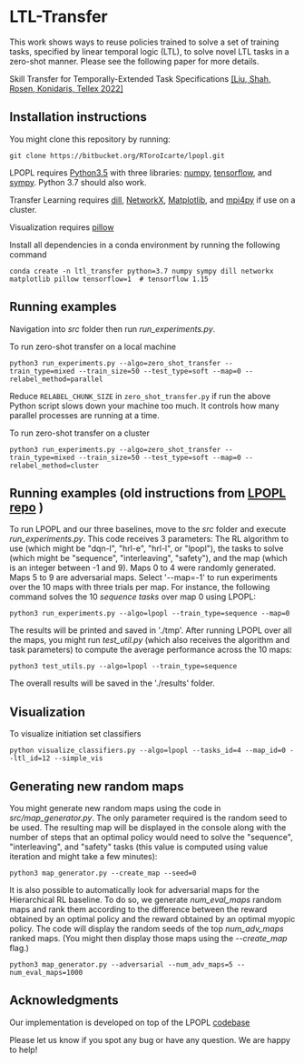 # LTL-Transfer

This work shows ways to reuse policies trained to solve a set of training tasks, specified by linear temporal logic (LTL), to solve novel LTL tasks in a zero-shot manner. Please see the following paper for more details.

Skill Transfer for Temporally-Extended Task Specifications [[Liu, Shah, Rosen, Konidaris, Tellex 2022]](https://arxiv.org/abs/2206.05096)


## Installation instructions

You might clone this repository by running:

    git clone https://bitbucket.org/RToroIcarte/lpopl.git

LPOPL requires [Python3.5](https://www.python.org/) with three libraries: [numpy](http://www.numpy.org/), [tensorflow](https://www.tensorflow.org/), and [sympy](http://www.sympy.org). 
Python 3.7 should also work.

Transfer Learning requires [dill](https://dill.readthedocs.io/en/latest/), [NetworkX](https://networkx.org/), [Matplotlib](https://matplotlib.org/), and [mpi4py](https://mpi4py.readthedocs.io/en/stable/) if use on a cluster.

Visualization requires [pillow](https://pillow.readthedocs.io/en/stable/index.html)

Install all dependencies in a conda environment by running the following command

    conda create -n ltl_transfer python=3.7 numpy sympy dill networkx matplotlib pillow tensorflow=1  # tensorflow 1.15

## Running examples
Navigation into *src* folder then run *run_experiments.py*.

To run zero-shot transfer on a local machine

    python3 run_experiments.py --algo=zero_shot_transfer --train_type=mixed --train_size=50 --test_type=soft --map=0 --relabel_method=parallel

Reduce ```RELABEL_CHUNK_SIZE``` in ``zero_shot_transfer.py`` if run the above Python script slows down your machine too much. It controls how many parallel processes are running at a time.

To run zero-shot transfer on a cluster

    python3 run_experiments.py --algo=zero_shot_transfer --train_type=mixed --train_size=50 --test_type=soft --map=0 --relabel_method=cluster


## Running examples (old instructions from [LPOPL repo](https://bitbucket.org/RToroIcarte/lpopl/src/master/) )

To run LPOPL and our three baselines, move to the *src* folder and execute *run_experiments.py*. This code receives 3 parameters: The RL algorithm to use (which might be "dqn-l", "hrl-e", "hrl-l", or "lpopl"), the tasks to solve (which might be "sequence", "interleaving", "safety"), and the map (which is an integer between -1 and 9). Maps 0 to 4 were randomly generated. Maps 5 to 9 are adversarial maps. Select '--map=-1' to run experiments over the 10 maps with three trials per map. For instance, the following command solves the 10 *sequence tasks* over map 0 using LPOPL:

    python3 run_experiments.py --algo=lpopl --train_type=sequence --map=0

The results will be printed and saved in './tmp'. After running LPOPL over all the maps, you might run *test_util.py* (which also receives the algorithm and task parameters) to compute the average performance across the 10 maps:

    python3 test_utils.py --algo=lpopl --train_type=sequence

The overall results will be saved in the './results' folder.


## Visualization

To visualize initiation set classifiers

    python visualize_classifiers.py --algo=lpopl --tasks_id=4 --map_id=0 --ltl_id=12 --simple_vis
    

## Generating new random maps

You might generate new random maps using the code in *src/map_generator.py*. The only parameter required is the random seed to be used. The resulting map will be displayed in the console along with the number of steps that an optimal policy would need to solve the "sequence", "interleaving", and "safety" tasks (this value is computed using value iteration and might take a few minutes):

    python3 map_generator.py --create_map --seed=0

It is also possible to automatically look for adversarial maps for the Hierarchical RL baseline. To do so, we generate *num_eval_maps* random maps and rank them according to the difference between the reward obtained by an optimal policy and the reward obtained by an optimal myopic policy. The code will display the random seeds of the top *num_adv_maps* ranked maps. (You might then display those maps using the *--create_map* flag.)

    python3 map_generator.py --adversarial --num_adv_maps=5 --num_eval_maps=1000

## Acknowledgments
Our implementation is developed on top of the LPOPL [codebase](https://bitbucket.org/RToroIcarte/lpopl/src/master/) 

Please let us know if you spot any bug or have any question. We are happy to help!
